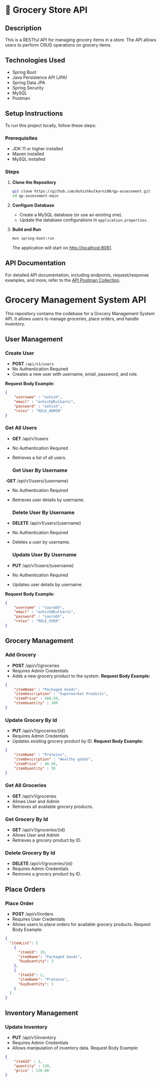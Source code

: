 # 🛒 Grocery Store API

## Description
This is a RESTful API for managing grocery items in a store. The API allows users to perform CRUD operations on grocery items.

## Technologies Used
- Spring Boot
- Java Persistence API (JPA)
- Spring Data JPA
- Spring Security
- MySQL 
- Postman 

## Setup Instructions
To run this project locally, follow these steps:

### Prerequisites
- JDK 11 or higher installed
- Maven installed
- MySQL installed 

### Steps
1. **Clone the Repository**
    ```bash
    git clone https://github.com/Ashishkulkarni00/qp-assessment.git
    cd qp-assessment-main
    ```

2. **Configure Database**
    - Create a MySQL database (or use an existing one).
    - Update the database configurations in `application.properties`.

3. **Build and Run**
    ```bash
    mvn spring-boot:run
    ```
   The application will start on [http://localhost:8081](http://localhost:8081).

## API Documentation
For detailed API documentation, including endpoints, request/response examples, and more, refer to the [API Postman Collection](https://www.postman.com/aerospace-geologist-55490909/workspace/grocery-store/collection/31326834-d3d1d1f5-3857-40bf-8f21-8e6f28adbadd?action=share&creator=31326834).

# Grocery Management System API

This repository contains the codebase for a Grocery Management System API. It allows users to manage groceries, place orders, and handle inventory.

## User Management

### Create User

- **POST** `/api/v1/users`
- No Authentication Required
- Creates a new user with username, email, password, and role.

**Request Body Example:**
```json
{
    "username" : "ashish",
    "email" : "ashish@kulkarni",
    "password" : "ashish",
    "roles" : "ROLE_ADMIN"
}
```

### Get All Users
- **GET** /api/v1/users
- No Authentication Required
- Retrieves a list of all users.

  ### Get User By Username
-**GET** /api/v1/users/{username}
- No Authentication Required
- Retrieves user details by username.
  
  ### Delete User By Username
- **DELETE** /api/v1/users/{username}
- No Authentication Required
- Deletes a user by username.
  
  ### Update User By Username
- **PUT** /api/v1/users/{username}
- No Authentication Required
- Updates user details by username.
  
**Request Body Example:**
```json
{
    "username" : "saurabh",
    "email" : "ashish@kulkarni",
    "password" : "saurabh",
    "roles" : "ROLE_USER"
}
```

## Grocery Management
### Add Grocery
- **POST** /api/v1/groceries
- Requires Admin Credentials
- Adds a new grocery product to the system.
**Request Body Example:**
```json
{
    "itemName" : "Packaged Goods",
    "itemDescription" : "Supermarket Products",
    "itemPrice" : 400.50,
    "itemQuantity" : 100
}
```
### Update Grocery By Id
- **PUT** /api/v1/groceries/{id}
- Requires Admin Credentials
- Updates existing grocery product by ID.
**Request Body Example:**
```json
{
    "itemName" : "Proteins",
    "itemDescription" : "Healthy goods",
    "itemPrice" : 40.50,
    "itemQuantity" : 50
}
```
### Get All Groceries
- **GET** /api/v1/groceries
- Allows User and Admin
- Retrieves all available grocery products.
  
### Get Grocery By Id
- **GET** /api/v1/groceries/{id}
- Allows User and Admin
- Retrieves a grocery product by ID.
  
### Delete Grocery By Id
- **DELETE** /api/v1/groceries/{id}
- Requires Admin Credentials
- Removes a grocery product by ID.

## Place Orders

### Place Order
- **POST** /api/v1/orders
- Requires User Credentials
- Allows users to place orders for available grocery products.
Request Body Example:
```json
{
  "itemList": [
    {
      "itemId": 10,
      "itemName": "Packaged Goods",
      "buyQuantity": 3
    },
    {
      "itemId": 2,
      "itemName": "Proteins",
      "buyQuantity": 3
    } 
  ]
}
```

## Inventory Management

### Update Inventory
- **PUT** /api/v1/inventory
- Requires Admin Credentials
- Allows manipulation of inventory data.
Request Body Example:
```json
{
    "itemId" : 1,
    "quantity" : 120,
    "price" : 120.00
}
```
